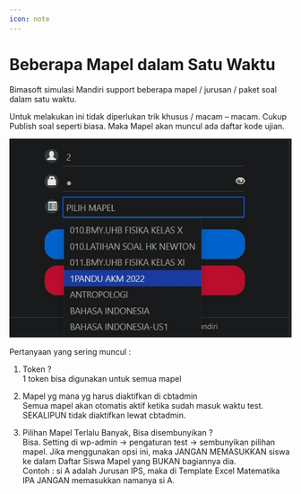 ```yaml
---
icon: note
---
```

# Beberapa Mapel dalam Satu Waktu

Bimasoft simulasi Mandiri support beberapa mapel / jurusan / paket soal dalam satu waktu.   
    
Untuk melakukan ini tidak diperlukan trik khusus / macam – macam. Cukup Publish soal seperti biasa. Maka Mapel akan muncul ada daftar kode ujian.   

![Pilihan Mapel](/images/beberapa-mapel.jpg)   
   
Pertanyaan yang sering muncul :   

1. Token ?  
1 token bisa digunakan untuk semua mapel

2. Mapel yg mana yg harus diaktifkan di cbtadmin  
Semua mapel akan otomatis aktif ketika sudah masuk waktu test. SEKALIPUN tidak diaktifkan lewat cbtadmin.

3. Pilihan Mapel Terlalu Banyak, Bisa disembunyikan ?  
Bisa. Setting di wp-admin -> pengaturan test -> sembunyikan pilihan mapel.
Jika menggunakan opsi ini, maka JANGAN MEMASUKKAN siswa ke dalam Daftar Siswa Mapel yang BUKAN bagiannya dia.  
Contoh : si A adalah Jurusan IPS, maka di Template Excel Matematika IPA JANGAN memasukkan namanya si A.
